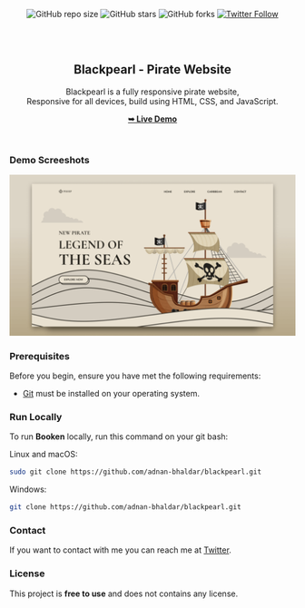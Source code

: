 <div align="center">
  
  ![GitHub repo size](https://img.shields.io/github/repo-size/adnan-bhaldar/blackpearl)
  ![GitHub stars](https://img.shields.io/github/stars/adnan-bhaldar/blackpearl?style=social)
  ![GitHub forks](https://img.shields.io/github/forks/adnan-bhaldar/blackpearl?style=social)
[![Twitter Follow](https://img.shields.io/twitter/follow/Adnan__Bhaldar?style=social)](https://twitter.com/intent/follow?screen_name=Adnan__Bhaldar)

  <br />
  <br />

  <h2 align="center">Blackpearl - Pirate Website</h2>

  Blackpearl is a fully responsive pirate website, <br />Responsive for all devices, build using HTML, CSS, and JavaScript.

  <a href="https://adnan-bhaldar.github.io/Blackpearl/"><strong>➥ Live Demo</strong></a>

</div>

<br />

### Demo Screeshots

![Booken Desktop Demo](/preview.png "Desktop Demo")

### Prerequisites

Before you begin, ensure you have met the following requirements:

* [Git](https://git-scm.com/downloads "Download Git") must be installed on your operating system.

### Run Locally

To run **Booken** locally, run this command on your git bash:

Linux and macOS:

```bash
sudo git clone https://github.com/adnan-bhaldar/blackpearl.git
```

Windows:

```bash
git clone https://github.com/adnan-bhaldar/blackpearl.git
```

### Contact

If you want to contact with me you can reach me at [Twitter](https://www.twitter.com/Adnan__Bhaldar).

### License

This project is **free to use** and does not contains any license.

